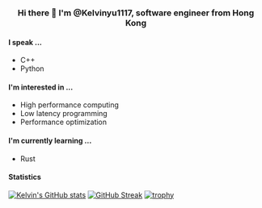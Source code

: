 <p align="center">
<h3 align="center">Hi there 👋 I'm @Kelvinyu1117, software engineer from Hong Kong</h3> 
</p>

#### I speak ...
* C++
* Python

#### I'm interested in ...
* High performance computing
* Low latency programming
* Performance optimization

#### I'm currently learning ...
* Rust

#### Statistics

[![Kelvin's GitHub stats](https://github-readme-stats.vercel.app/api?username=Kelvinyu1117&theme=nord)](https://github.com/anuraghazra/github-readme-stats)
[![GitHub Streak](https://streak-stats.demolab.com/?user=Kelvinyu1117&theme=nord)](https://git.io/streak-stats)
[![trophy](https://github-profile-trophy.vercel.app/?username=ryo-ma&theme=nord)](https://github.com/ryo-ma/github-profile-trophy)
